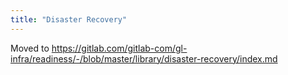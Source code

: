 ```yaml
---
title: "Disaster Recovery"
---
```


Moved to <https://gitlab.com/gitlab-com/gl-infra/readiness/-/blob/master/library/disaster-recovery/index.md>
